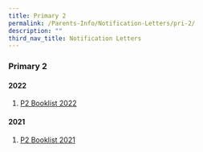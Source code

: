 ```yaml
---
title: Primary 2
permalink: /Parents-Info/Notification-Letters/pri-2/
description: ""
third_nav_title: Notification Letters
---
```

### Primary 2

#### 2022
1. [P2 Booklist 2022](/files/P2%20Booklist%202022.pdf)

#### 2021
1. [P2 Booklist 2021](/files/P2%20Booklist%202021.pdf)
